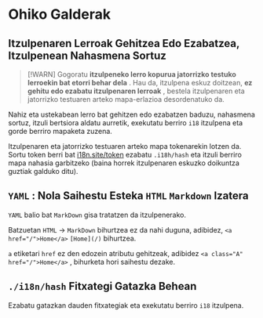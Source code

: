 # Ohiko Galderak

## Itzulpenaren Lerroak Gehitzea Edo Ezabatzea, Itzulpenean Nahasmena Sortuz

> [!WARN]
> Gogoratu **itzulpeneko lerro kopurua jatorrizko testuko lerroekin bat etorri behar dela** .
> Hau da, itzulpena eskuz doitzean, **ez gehitu edo ezabatu itzulpenaren lerroak** , bestela itzulpenaren eta jatorrizko testuaren arteko mapa-erlazioa desordenatuko da.

Nahiz eta ustekabean lerro bat gehitzen edo ezabatzen baduzu, nahasmena sortuz, itzuli bertsiora aldatu aurretik, exekutatu berriro `i18` itzulpena eta gorde berriro mapaketa zuzena.

Itzulpenaren eta jatorrizko testuaren arteko mapa tokenarekin lotzen da. Sortu token berri bat [i18n.site/token](//i18n.site/token) ezabatu `.i18h/hash` eta itzuli berriro mapa nahasia garbitzeko (baina horrek itzulpenaren eskuzko doikuntza guztiak galduko ditu).

## `YAML` : Nola Saihestu Esteka `HTML` `Markdown` Izatera

`YAML` balio bat `MarkDown` gisa tratatzen da itzulpenerako.

Batzuetan `HTML` → `MarkDown` bihurtzea ez da nahi duguna, adibidez, `<a href="/">Home</a>` `[Home](/)` bihurtzea.

`a` etiketari `href` ez den edozein atributu gehitzeak, adibidez `<a class="A" href="/">Home</a>` , bihurketa hori saihestu dezake.

## `./i18n/hash` Fitxategi Gatazka Behean

Ezabatu gatazkan dauden fitxategiak eta exekutatu berriro `i18` itzulpena.
